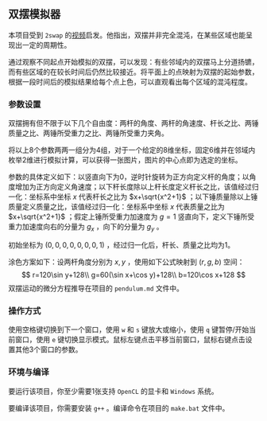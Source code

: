 ## 双摆模拟器

本项目受到 `2swap` 的[视频](https://www.youtube.com/watch?v=dtjb2OhEQcU)启发。他指出，双摆并非完全混沌，在某些区域也能呈现出一定的周期性。

通过观察不同起点开始模拟的双摆，可以发现：有些邻域内的双摆马上分道扬镳，而有些区域的在较长时间后仍然比较接近。将平面上的点映射为双摆的起始参数，根据一段时间后的模拟结果给每个点上色，可以直观看出每个区域的混沌程度。

### 参数设置

双摆拥有但不限于以下几个自由度：两杆的角度、两杆的角速度、杆长之比、两锤质量之比、两锤所受重力之比、两锤所受重力夹角。

将以上8个参数两两一组分为4组，对于一个给定的8维坐标，固定6维并在邻域内枚举2维进行模拟计算，可以获得一张图片，图片的中心点即为选定的坐标。

参数的具体定义如下：以竖直向下为0，逆时针旋转为正方向定义杆的角度；以角度增加为正方向定义角速度；以下杆长度除以上杆长度定义杆长之比，该值经过归一化：坐标系中坐标 $x$ 代表杆长之比为 $x+\sqrt{x^2+1}$ ；以下锤质量除以上锤质量定义质量之比，该值经过归一化：坐标系中坐标 $x$ 代表质量之比为 $x+\sqrt{x^2+1}$ ；假定上锤所受重力加速度为 $g=1$ 竖直向下，定义下锤所受重力加速度向右的分量为 $g_x$ ，向下的分量为 $g_y$ 。

初始坐标为 $(0,0,0,0,0,0,0,1)$ ，经过归一化后，杆长、质量之比均为1。

涂色方案如下：设两杆角度分别为 $x,y$ ，使用如下公式映射到 $(r,g,b)$ 空间：
$$
r=120\sin y+128\\
g=60(\sin x+\cos y)+128\\
b=120\cos x+128
$$
双摆运动的微分方程推导在项目的 `pendulum.md` 文件中。

### 操作方式

使用空格键切换到下一个窗口，使用 `w` 和 `s` 键放大或缩小，使用 `q` 键暂停/开始当前窗口，使用 `e` 键切换显示模式。鼠标左键点击平移当前窗口，鼠标右键点击设置其他3个窗口的参数。

### 环境与编译

要运行该项目，你至少需要1张支持 `OpenCL` 的显卡和 `Windows` 系统。

要编译该项目，你需要安装 `g++` 。编译命令在项目的 `make.bat` 文件中。